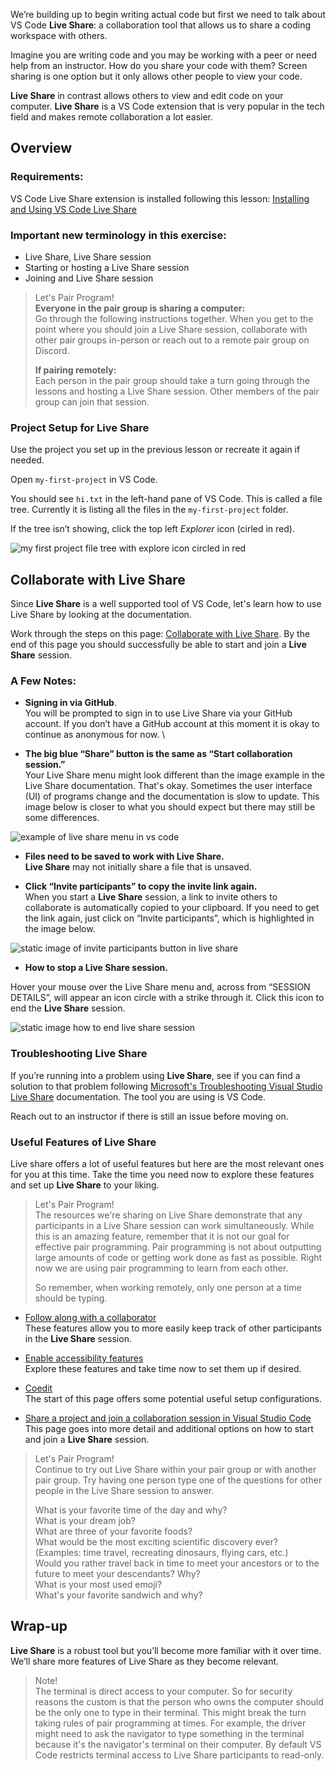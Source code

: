 We’re building up to begin writing actual code but first we need to talk about VS Code **Live Share**: a collaboration tool that allows us to share a coding workspace with others.

Imagine you are writing code and you may be working with a peer or need help from an instructor. How do you share your code with them? Screen sharing is one option but it only allows other people to view your code. 

**Live Share** in contrast allows others to view and edit code on your computer. **Live Share** is a VS Code extension that is very popular in the tech field and makes remote collaboration a lot easier.


## Overview

### Requirements:

VS Code Live Share extension is installed following this lesson: [Installing and Using VS Code Live Share](https://www.learnhowtoprogram.com/introduction-to-programming/getting-started-with-working-remotely/installing-and-using-vs-code-live-share)

### Important new terminology in this exercise:

* Live Share, Live Share session
* Starting or hosting a Live Share session
* Joining and Live Share session


>Let's Pair Program!  
> **Everyone in the pair group is sharing a computer:**   
Go through the following instructions together. When you get to the point where you should join a Live Share session, collaborate with other pair groups in-person or reach out to a remote pair group on Discord.
>
> **If pairing remotely:**   
>Each person in the pair group should take a turn going through the lessons and hosting a Live Share session. Other members of the pair group can join that session.

### Project Setup for Live Share

Use the project you set up in the previous lesson or recreate it again if needed.

Open `my-first-project` in VS Code. 

You should see `hi.txt` in the left-hand pane of VS Code. This is called a file tree. Currently it is listing all the files in the `my-first-project` folder. 


If the tree isn’t showing, click the top left _Explorer_ icon (cirled in red).

![my first project file tree with explore icon circled in red](https://i.imgur.com/YtHEDYA.png)


## 	Collaborate with Live Share

Since **Live Share** is a well supported tool of VS Code, let's learn how to use Live Share by looking at the documentation.


Work through the steps on this page: [Collaborate with Live Share](https://code.visualstudio.com/learn/collaboration/live-share). By the end of this page you should successfully be able to start and join a **Live Share** session.


### A Few Notes:

* **Signing in via GitHub**.  
You will be prompted to sign in to use Live Share via your GitHub account. If you don’t have a GitHub account at this moment it is okay to continue as anonymous for now. \


* **The big blue “Share” button is the same as “Start collaboration session.”**  
Your Live Share menu might look different than the image example in the Live Share documentation. That's okay. Sometimes the user interface (UI) of programs change and the documentation is slow to update. This image below is closer to what you should expect but there may still be some differences. 

![example of live share menu in vs code](https://i.imgur.com/3CDXaXl.png)

* **Files need to be saved to work with Live Share.**  
**Live Share** may not initially share a file that is unsaved.


* **Click “Invite participants” to copy the invite link again.**  
When you start a **Live Share** session, a link to invite others to collaborate is automatically copied to your clipboard. If you need to get the link again, just click on “Invite participants”, which is highlighted in the image below.


![static image of invite participants button in live share](https://i.imgur.com/O2th85I.png)

* **How to stop a Live Share session.**

Hover your mouse over the Live Share menu and, across from “SESSION DETAILS”, will appear an icon circle with a strike through it. Click this icon to end the **Live Share** session.

![static image how to end live share session](https://i.imgur.com/RBhbMAP.png)


### Troubleshooting Live Share


If you’re running into a problem using **Live Share**, see if you can find a solution to that problem following [Microsoft's Troubleshooting Visual Studio Live Share](https://learn.microsoft.com/en-us/visualstudio/liveshare/troubleshooting) documentation. The tool you are using is VS Code.


Reach out to an instructor if there is still an issue before moving on.


### Useful Features of Live Share

Live share offers a lot of useful features but here are the most relevant ones for you at this time. Take the time you need now to explore these features and set up **Live Share** to your liking.

>Let's Pair Program!  
> The resources we're sharing on Live Share demonstrate that any participants in a Live Share session can work simultaneously. While this is an amazing feature, remember that it is not our goal for effective pair programming. Pair programming is not about outputting large amounts of code or getting work done as fast as possible. Right now we are using pair programming to learn from each other. 
>
>So remember, when working remotely, only one person at a time should be typing. 

* [Follow along with a collaborator](https://learn.microsoft.com/en-us/visualstudio/liveshare/use/coedit-follow-focus-visual-studio-code#follow-along-with-a-collaborator)  
These features allow you to more easily keep track of other participants in the **Live Share** session.

* [Enable accessibility features](https://learn.microsoft.com/en-us/visualstudio/liveshare/use/enable-accessibility-features-visual-studio-code)  
Explore these features and take time now to set them up if desired.

* [Coedit](https://learn.microsoft.com/en-us/visualstudio/liveshare/use/coedit-follow-focus-visual-studio-code)  
The start of this page offers some potential useful setup configurations.


* [Share a project and join a collaboration session in Visual Studio Code](https://learn.microsoft.com/en-us/visualstudio/liveshare/use/share-project-join-session-visual-studio-code)  
This page goes into more detail and additional options on how to start and join a **Live Share** session.


>Let's Pair Program!  
> Continue to try out Live Share within your pair group or with another pair group. Try having one person type one of the questions for other people in the Live Share session to answer.
>
>What is your favorite time of the day and why?  
>What is your dream job?  
> What are three of your favorite foods?  
> What would be the most exciting scientific discovery ever? (Examples: time travel, recreating dinosaurs, flying cars, etc.)  
>Would you rather travel back in time to meet your ancestors or to the future to meet your descendants? Why?  
> What is your most used emoji?  
What's your favorite sandwich and why?


## Wrap-up

**Live Share** is a robust tool but you’ll become more familiar with it over time. We’ll share more features of Live Share as they become relevant.

>Note!  
>The terminal is direct access to your computer. So for security reasons the custom is that the person who owns the computer should be the only one to type in their terminal. This might break the turn taking rules of pair programming at times. For example, the driver might need to ask the navigator to type something in the terminal because it's the navigator's terminal on their computer. By default VS Code restricts terminal access to Live Share participants to read-only.
